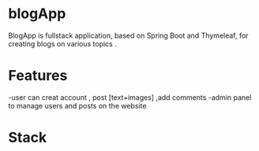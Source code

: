 # blogApp
BlogApp is fullstack application, based on Spring Boot and Thymeleaf, for creating blogs on various topics .
# Features
-user can creat account , post [text+images] ,add comments
-admin panel to manage users and posts on the website
# Stack
